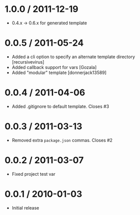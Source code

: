 
1.0.0 / 2011-12-19 
==================

  * 0.4.x -> 0.6.x for generated template

0.0.5 / 2011-05-24 
==================

  * Added a cli option to specify an alternate template directory [recursivevirus]
  * Added callback support for vars [Gozala]
  * Added "modular" template [donnerjack13589]


0.0.4 / 2011-04-06 
==================

  * Added .gitignore to default template. Closes #3

0.0.3 / 2011-03-13 
==================

  * Removed extra `package.json` commas. Closes #2

0.0.2 / 2011-03-07 
==================

  * Fixed project test var

0.0.1 / 2010-01-03
==================

  * Initial release
